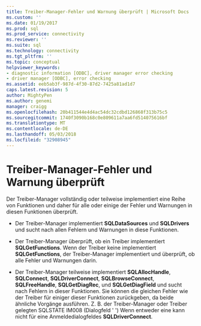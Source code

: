 ```yaml
---
title: Treiber-Manager-Fehler und Warnung überprüft | Microsoft Docs
ms.custom: ''
ms.date: 01/19/2017
ms.prod: sql
ms.prod_service: connectivity
ms.reviewer: ''
ms.suite: sql
ms.technology: connectivity
ms.tgt_pltfrm: ''
ms.topic: conceptual
helpviewer_keywords:
- diagnostic information [ODBC], driver manager error checking
- driver manager [ODBC], error checking
ms.assetid: eeb5ab3f-987d-4f30-87d2-7425a81ad1d7
caps.latest.revision: 5
author: MightyPen
ms.author: genemi
manager: craigg
ms.openlocfilehash: 20b411544e4d4ac54dc32cdbd126868f313b75c5
ms.sourcegitcommit: 1740f3090b168c0e809611a7aa6fd514075616bf
ms.translationtype: MT
ms.contentlocale: de-DE
ms.lasthandoff: 05/03/2018
ms.locfileid: "32908945"
---
```

# <a name="driver-manager-error-and-warning-checks"></a>Treiber-Manager-Fehler und Warnung überprüft
Der Treiber-Manager vollständig oder teilweise implementiert eine Reihe von Funktionen und daher für alle oder einige der Fehler und Warnungen in diesen Funktionen überprüft.  
  
-   Der Treiber-Manager implementiert **SQLDataSources** und **SQLDrivers** und sucht nach allen Fehlern und Warnungen in diese Funktionen.  
  
-   Der Treiber-Manager überprüft, ob ein Treiber implementiert **SQLGetFunctions**. Wenn der Treiber keine implementiert **SQLGetFunctions**, der Treiber-Manager implementiert und überprüft, ob alle Fehler und Warnungen darin.  
  
-   Der Treiber-Manager teilweise implementiert **SQLAllocHandle**, **SQLConnect**, **SQLDriverConnect**, **SQLBrowseConnect**,  **SQLFreeHandle**, **SQLGetDiagRec**, und **SQLGetDiagField** und sucht nach Fehlern in dieser Funktionen. Sie können die gleichen Fehler wie der Treiber für einiger dieser Funktionen zurückgeben, da beide ähnliche Vorgänge ausführen. Z. B. der Treiber-Manager oder Treiber gelegten SQLSTATE IM008 (Dialogfeld ' ') Wenn entweder eine kann nicht für eine Anmeldedialogfeldes **SQLDriverConnect**.
